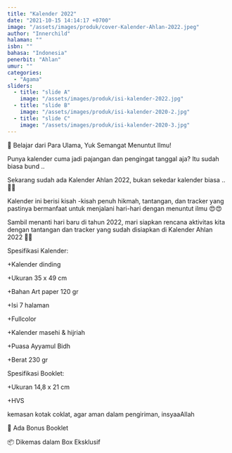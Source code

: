 ```yaml
---
title: "Kalender 2022"
date: "2021-10-15 14:14:17 +0700"
image: "/assets/images/produk/cover-Kalender-Ahlan-2022.jpeg"
author: "Innerchild"
halaman: ""
isbn: ""
bahasa: "Indonesia"
penerbit: "Ahlan"
umur: ""
categories: 
  - "Agama"
sliders: 
  - title: "slide A"
    image: "/assets/images/produk/isi-kalender-2022.jpg"
  - title: "slide B"
    image: "/assets/images/produk/isi-kalender-2020-2.jpg"
  - title: "slide C"
    image: "/assets/images/produk/isi-kalender-2020-3.jpg"
---
```


📌 Belajar dari Para Ulama, Yuk Semangat Menuntut Ilmu! 



Punya kalender cuma jadi pajangan dan pengingat tanggal aja? Itu sudah biasa bund .. 



Sekarang sudah ada Kalender Ahlan 2022, bukan sekedar kalender biasa .. 📆📆



Kalender ini berisi kisah -kisah penuh hikmah, tantangan, dan tracker yang pastinya bermanfaat untuk menjalani hari-hari dengan menuntut ilmu 😍😍



Sambil menanti hari baru di tahun 2022, mari siapkan rencana aktivitas kita dengan tantangan dan tracker yang sudah disiapkan di Kalender Ahlan 2022 🥰🥰



Spesifikasi Kalender:

+Kalender dinding

+Ukuran 35 x 49 cm

+Bahan Art paper 120 gr

+Isi 7 halaman

+Fullcolor

+Kalender masehi & hijriah

+Puasa Ayyamul Bidh

+Berat 230 gr



Spesifikasi Booklet:

+Ukuran 14,8 x 21 cm

+HVS



kemasan kotak coklat, agar aman dalam pengiriman, insyaaAllah



💝 Ada Bonus Booklet

📦 Dikemas dalam Box Eksklusif
